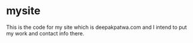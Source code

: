 # mysite
This is the code for my site which is deepakpatwa.com and I intend to put my work and contact info there.
